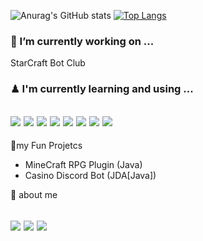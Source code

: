    ![Anurag's GitHub stats](https://github-readme-stats.vercel.app/api?username=iqpizza6349&show_icons=true&theme=cobalt) [![Top Langs](https://github-readme-stats.vercel.app/api/top-langs/?username=iqpizza6349&&show_icons=true&theme=cobalt&layout=compact)](https://github.com/iqpizza6349/github-readme-stats)

<h3>🔨 I’m currently working on ...</h3>

StarCraft Bot Club

<h3>♟ I'm currently learning and using ...</h3>

<h2>
  <img src="https://img.shields.io/badge/Java-red?style=flat-square&logo=java&logoColor=white"/> 
  <img src="https://img.shields.io/badge/Python-blue?style=flat-square&logo=python&logoColor=white"/>
  <img src="https://img.shields.io/badge/Kotlin-purple?style=flat-square&logo=kotlin&logoColor=white"/>
  <img src="https://img.shields.io/badge/MySQL-orange?style=flat-square&logo=mysql&logoColor=white"/>
  <img src="https://img.shields.io/badge/SpringBoot-green?style=flat-square&logo=spring&logoColor=white"/>
  <img src="https://img.shields.io/badge/Heroku-purple?style=flat-square&logo=heroku&logoColor=white"/>
  <img src="https://img.shields.io/badge/AndroidStudio-skyblue?style=flat-square&logo=androidStudio&logoColor=white"/>
  <img src="https://img.shields.io/badge/IntelliJ-white?style=flat-square&logo=JetBrains&logoColor=black"/>
</h2>

🎇my Fun Projetcs
- MineCraft RPG Plugin (Java)
- Casino Discord Bot (JDA[Java])

🎈 about me
<h2>
  <a href="mailto:iqpizza@dgsw.hs.kr" target="_blank"><img src="https://img.shields.io/badge/Gmail-red?style=flat-square&logo=gmail&logoColor=white"/></a>
  <a href="https://workshop-6349.tistory.com/" target="_blank"><img src="https://img.shields.io/badge/Tistory-black?style=flat-square&logo=T-mobile&logoColor=white"/></a>
  <a href="https://github.com/iqpizza6349" target="_blank"><img src="https://img.shields.io/badge/github-black?style=flat-square&logo=github&logoColor=white"/></a>
</h2>

<!---
iqpizza6349/iqpizza6349 is a ✨ special ✨ repository because its `README.md` (this file) appears on your GitHub profile.
You can click the Preview link to take a look at your changes.
--->
